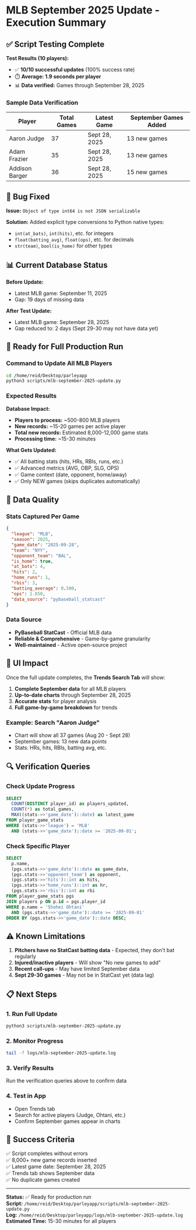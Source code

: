 # MLB September 2025 Update - Execution Summary

## ✅ Script Testing Complete

**Test Results (10 players):**
- ✅ **10/10 successful updates** (100% success rate)
- ⏱️ **Average: 1.9 seconds per player**
- 📊 **Data verified:** Games through September 28, 2025

### Sample Data Verification

| Player | Total Games | Latest Game | September Games Added |
|--------|-------------|-------------|----------------------|
| Aaron Judge | 37 | Sept 28, 2025 | 13 new games |
| Adam Frazier | 35 | Sept 28, 2025 | 13 new games |
| Addison Barger | 36 | Sept 28, 2025 | 15 new games |

## 🔧 Bug Fixed

**Issue:** `Object of type int64 is not JSON serializable`

**Solution:** Added explicit type conversions to Python native types:
- `int(at_bats)`, `int(hits)`, etc. for integers
- `float(batting_avg)`, `float(ops)`, etc. for decimals
- `str(team)`, `bool(is_home)` for other types

## 📊 Current Database Status

**Before Update:**
- Latest MLB game: September 11, 2025
- Gap: 19 days of missing data

**After Test Update:**
- Latest MLB game: September 28, 2025
- Gap reduced to: 2 days (Sept 29-30 may not have data yet)

## 🚀 Ready for Full Production Run

### Command to Update All MLB Players

```bash
cd /home/reid/Desktop/parleyapp
python3 scripts/mlb-september-2025-update.py
```

### Expected Results

**Database Impact:**
- **Players to process:** ~500-800 MLB players
- **New records:** ~15-20 games per active player
- **Total new records:** Estimated 8,000-12,000 game stats
- **Processing time:** ~15-30 minutes

**What Gets Updated:**
- ✅ All batting stats (hits, HRs, RBIs, runs, etc.)
- ✅ Advanced metrics (AVG, OBP, SLG, OPS)
- ✅ Game context (date, opponent, home/away)
- ✅ Only NEW games (skips duplicates automatically)

## 📝 Data Quality

### Stats Captured Per Game
```json
{
  "league": "MLB",
  "season": 2025,
  "game_date": "2025-09-28",
  "team": "NYY",
  "opponent_team": "BAL",
  "is_home": true,
  "at_bats": 4,
  "hits": 2,
  "home_runs": 1,
  "rbis": 3,
  "batting_average": 0.500,
  "ops": 1.850,
  "data_source": "pybaseball_statcast"
}
```

### Data Source
- **PyBaseball StatCast** - Official MLB data
- **Reliable & Comprehensive** - Game-by-game granularity
- **Well-maintained** - Active open-source project

## 🎯 UI Impact

Once the full update completes, the **Trends Search Tab** will show:

1. **Complete September data** for all MLB players
2. **Up-to-date charts** through September 28, 2025
3. **Accurate stats** for player analysis
4. **Full game-by-game breakdown** for trends

### Example: Search "Aaron Judge"
- Chart will show all 37 games (Aug 20 - Sept 28)
- September games: 13 new data points
- Stats: HRs, hits, RBIs, batting avg, etc.

## 🔍 Verification Queries

### Check Update Progress
```sql
SELECT 
  COUNT(DISTINCT player_id) as players_updated,
  COUNT(*) as total_games,
  MAX((stats->>'game_date')::date) as latest_game
FROM player_game_stats
WHERE (stats->>'league') = 'MLB'
  AND (stats->>'game_date')::date >= '2025-09-01';
```

### Check Specific Player
```sql
SELECT 
  p.name,
  (pgs.stats->>'game_date')::date as game_date,
  (pgs.stats->>'opponent_team') as opponent,
  (pgs.stats->>'hits')::int as hits,
  (pgs.stats->>'home_runs')::int as hr,
  (pgs.stats->>'rbis')::int as rbi
FROM player_game_stats pgs
JOIN players p ON p.id = pgs.player_id
WHERE p.name = 'Shohei Ohtani'
  AND (pgs.stats->>'game_date')::date >= '2025-09-01'
ORDER BY (pgs.stats->>'game_date')::date DESC;
```

## ⚠️ Known Limitations

1. **Pitchers have no StatCast batting data** - Expected, they don't bat regularly
2. **Injured/inactive players** - Will show "No new games to add"
3. **Recent call-ups** - May have limited September data
4. **Sept 29-30 games** - May not be in StatCast yet (data lag)

## 📋 Next Steps

### 1. Run Full Update
```bash
python3 scripts/mlb-september-2025-update.py
```

### 2. Monitor Progress
```bash
tail -f logs/mlb-september-2025-update.log
```

### 3. Verify Results
Run the verification queries above to confirm data

### 4. Test in App
- Open Trends tab
- Search for active players (Judge, Ohtani, etc.)
- Confirm September games appear in charts

## 🎉 Success Criteria

✅ Script completes without errors  
✅ 8,000+ new game records inserted  
✅ Latest game date: September 28, 2025  
✅ Trends tab shows September data  
✅ No duplicate games created  

---

**Status:** ✅ Ready for production run  
**Script:** `/home/reid/Desktop/parleyapp/scripts/mlb-september-2025-update.py`  
**Log:** `/home/reid/Desktop/parleyapp/logs/mlb-september-2025-update.log`  
**Estimated Time:** 15-30 minutes for all players
